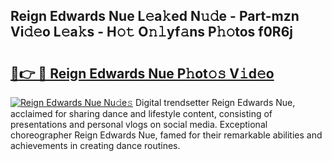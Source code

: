 ## Reign Edwards Nue L𝚎a𝚔ed N𝚞𝚍e - Part-mzn Vi𝚍𝚎o L𝚎a𝚔s - H𝚘𝚝 O𝚗𝚕yf𝚊ns P𝚑𝚘tos f0R6j

# <h2><a href="http://kf53do.oniu.top/?m=Reign+Edwards+Nue">🔗👉 🔴 Reign Edwards Nue P𝚑ot𝚘𝚜 V𝚒d𝚎o</a></h2>

[![Reign Edwards Nue Nu𝚍e𝚜](https://i.imgur.com/0qMVB7G.gif)](http://kf53do.oniu.top/?m=Reign+Edwards+Nue)
Digital trendsetter Reign Edwards Nue, acclaimed for sharing dance and lifestyle content, consisting of presentations and personal vlogs on social media. Exceptional choreographer Reign Edwards Nue, famed for their remarkable abilities and achievements in creating dance routines.  
